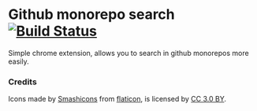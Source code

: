 
# Github monorepo search [![Build Status](https://travis-ci.org/wix-incubator/github-monorepo-search.svg?branch=master)](https://travis-ci.org/wix-incubator/github-monorepo-search)
Simple chrome extension, allows you to search in github monorepos more easily.

### Credits
Icons made by [Smashicons](https://www.flaticon.com/authors/smashicons) from [flaticon](https://www.flaticon.com), is licensed by [CC 3.0 BY](http://creativecommons.org/licenses/by/3.0/).
